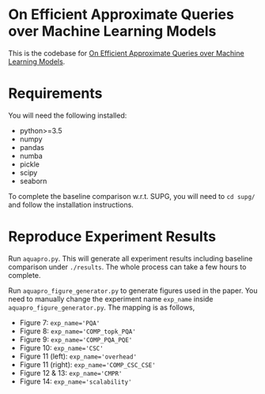 # On Efficient Approximate Queries over Machine Learning Models

This is the codebase for [On Efficient Approximate Queries over Machine Learning Models](https://www.vldb.org/pvldb/vol16/p918-ding.pdf).

# Requirements

You will need the following installed:

* python>=3.5
* numpy
* pandas
* numba
* pickle
* scipy
* seaborn

To complete the baseline comparison w.r.t. SUPG, you will need to `cd supg/` and follow the installation instructions.

# Reproduce Experiment Results

Run `aquapro.py`. This will generate all experiment results including baseline comparison under `./results`. The whole process can take a few hours to complete. 

Run `aquapro_figure_generator.py` to generate figures used in the paper. You need to manually change the experiment name `exp_name` inside `aquapro_figure_generator.py`. The mapping is as follows,

* Figure 7: `exp_name='PQA'`
* Figure 8: `exp_name='COMP_topk_PQA'`
* Figure 9: `exp_name='COMP_PQA_PQE'`
* Figure 10: `exp_name='CSC'`
* Figure 11 (left): `exp_name='overhead'`
* Figure 11 (right): `exp_name='COMP_CSC_CSE'`
* Figure 12 & 13: `exp_name='CMPR'`
* Figure 14: `exp_name='scalability'`
